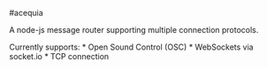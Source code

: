 #acequia

A node-js message router supporting multiple connection protocols.

Currently supports:
    * Open Sound Control (OSC)
    * WebSockets via socket.io
    * TCP connection
